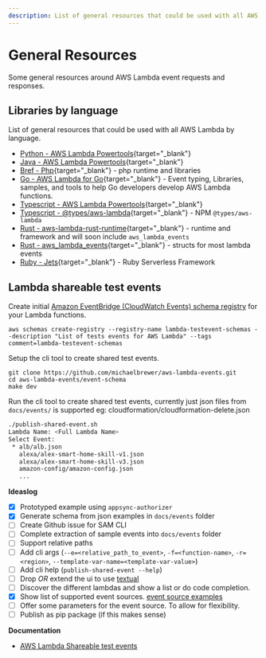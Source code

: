 ```yaml
---
description: List of general resources that could be used with all AWS Lambda by programming language
---
```


# General Resources

Some general resources around AWS Lambda event requests and responses.

## Libraries by language

List of general resources that could be used with all AWS Lambda by language.

- [Python - AWS Lambda Powertools](https://awslabs.github.io/aws-lambda-powertools-python/latest/){target="_blank"}
- [Java - AWS Lambda Powertools](https://awslabs.github.io/aws-lambda-powertools-java/){target="_blank"}
- [Bref - Php](https://bref.sh/){target="_blank"} - php runtime and libraries
- [Go - AWS Lambda for Go](https://github.com/aws/aws-lambda-go){target="_blank"} - Event typing, Libraries, samples, and tools to help Go developers develop AWS Lambda functions. 
- [Typescript - AWS Lambda Powertools](https://awslabs.github.io/aws-lambda-powertools-typescript/latest/){target="_blank"}
- [Typescript - @types/aws-lambda](https://www.npmjs.com/package/@types/aws-lambda){target="_blank"} - NPM `@types/aws-lambda`
- [Rust - aws-lambda-rust-runtime](https://github.com/awslabs/aws-lambda-rust-runtime){target="_blank"} - runtime and framework and will soon include `aws_lambda_events` 
- [Rust - aws_lambda_events](https://github.com/LegNeato/aws-lambda-events){target="_blank"} - structs for most lambda events
- [Ruby - Jets](https://rubyonjets.com){target="_blank"} - Ruby Serverless Framework 

## Lambda shareable test events

Create initial [Amazon EventBridge (CloudWatch Events) schema registry](https://docs.aws.amazon.com/eventbridge/latest/userguide/eb-schema-registry.html) for your Lambda functions.

```script
aws schemas create-registry --registry-name lambda-testevent-schemas --description "List of tests events for AWS Lambda" --tags comment=lambda-testevent-schemas
```

Setup the cli tool to create shared test events.

```script
git clone https://github.com/michaelbrewer/aws-lambda-events.git
cd aws-lambda-events/event-schema
make dev
```

Run the cli tool to create shared test events, currently just json files from `docs/events/` is supported eg: cloudformation/cloudformation-delete.json

```bash
./publish-shared-event.sh
Lambda Name: <Full Lambda Name>
Select Event:
 * alb/alb.json
   alexa/alex-smart-home-skill-v1.json
   alexa/alex-smart-home-skill-v3.json
   amazon-config/amazon-config.json
   ...
```

**Ideaslog**

- [x] Prototyped example using `appsync-authorizer`
- [x] Generate schema from json examples in `docs/events` folder
- [ ] Create Github issue for SAM CLI
- [ ] Complete extraction of sample events into `docs/events` folder
- [ ] Support relative paths
- [ ] Add cli args (`--e=<relative_path_to_event>`, `-f=<function-name>`, `-r=<region>`, `--template-var-name=<template-var-value>`)
- [ ] Add cli help (`publish-shared-event --help`)
- [ ] Drop _OR_ extend the ui to use [textual](https://github.com/Textualize/textual)
- [ ] Discover the different lambdas and show a list or do code completion.
- [x] Show list of supported event sources. [event source examples](https://github.com/michaelbrewer/aws-lambda-events/tree/main/docs/events)
- [ ] Offer some parameters for the event source. To allow for flexibility.
- [ ] Publish as pip package (if this makes sense)

**Documentation**

- [AWS Lambda Shareable test events](https://docs.aws.amazon.com/lambda/latest/dg/testing-functions.html#creating-shareable-events)
